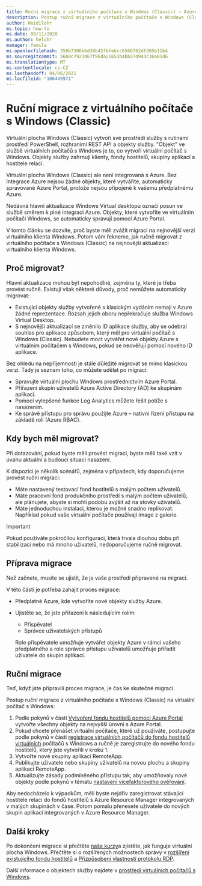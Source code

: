 ```yaml
---
title: Ruční migrace z virtuálního počítače s Windows (Classic) – Azure
description: Postup ruční migrace z virtuálního počítače s Windows (Classic) na virtuální počítač s Windows
author: Heidilohr
ms.topic: how-to
ms.date: 09/11/2020
ms.author: helohr
manager: femila
ms.openlocfilehash: 350b7306b6d39b42fbfebcc6566762df305b11b4
ms.sourcegitcommit: 56b0c7923d67f96da21653b4bb37d943c36a81d6
ms.translationtype: MT
ms.contentlocale: cs-CZ
ms.lasthandoff: 04/06/2021
ms.locfileid: "106445971"
---
```

# <a name="migrate-manually-from-windows-virtual-desktop-classic"></a>Ruční migrace z virtuálního počítače s Windows (Classic)

Virtuální plocha Windows (Classic) vytvoří své prostředí služby s rutinami prostředí PowerShell, rozhraními REST API a objekty služby. "Objekt" ve službě virtuálních počítačů s Windows je to, co vytvoří virtuální počítač s Windows. Objekty služby zahrnují klienty, fondy hostitelů, skupiny aplikací a hostitele relací.

Virtuální plocha Windows (Classic) ale není integrovaná s Azure. Bez Integrace Azure nejsou žádné objekty, které vytváříte, automaticky spravované Azure Portal, protože nejsou připojené k vašemu předplatnému Azure.

Nedávná hlavní aktualizace Windows Virtual desktopu označí posun ve službě směrem k plné integraci Azure. Objekty, které vytvoříte ve virtuálním počítači Windows, se automaticky spravují pomocí Azure Portal.

V tomto článku se dozvíte, proč byste měli zvážit migraci na nejnovější verzi virtuálního klienta Windows. Potom vám řekneme, jak ručně migrovat z virtuálního počítače s Windows (Classic) na nejnovější aktualizaci virtuálního klienta Windows.

## <a name="why-migrate"></a>Proč migrovat?

Hlavní aktualizace mohou být nepohodlné, zejména ty, které je třeba provést ručně. Existují však některé důvody, proč nemůžete automaticky migrovat:

- Existující objekty služby vytvořené s klasickým vydáním nemají v Azure žádné reprezentace. Rozsah jejich oboru nepřekračuje služba Windows Virtual Desktop.
- S nejnovější aktualizací se změnilo ID aplikace služby, aby se odebral souhlas pro aplikace způsobem, který měl pro virtuální počítač s Windows (Classic). Nebudete moct vytvářet nové objekty Azure s virtuálním počítačem s Windows, pokud se neověřují pomocí nového ID aplikace.

Bez ohledu na nepříjemnosti je stále důležité migrovat se mimo klasickou verzi. Tady je seznam toho, co můžete udělat po migraci:

- Spravujte virtuální plochu Windows prostřednictvím Azure Portal.
- Přiřazení skupin uživatelů Azure Active Directory (AD) ke skupinám aplikací.
- Pomocí vylepšené funkce Log Analytics můžete řešit potíže s nasazením.
- Ke správě přístupu pro správu použijte Azure – nativní řízení přístupu na základě rolí (Azure RBAC).

## <a name="when-should-i-migrate"></a>Kdy bych měl migrovat?

Při dotazování, pokud byste měli provést migraci, byste měli také vzít v úvahu aktuální a budoucí situaci nasazení.

K dispozici je několik scénářů, zejména v případech, kdy doporučujeme provést ruční migraci:

- Máte nastavený testovací fond hostitelů s malým počtem uživatelů.
- Máte pracovní fond produkčního prostředí s malým počtem uživatelů, ale plánujete, abyste si mohli podobu zvýšit až na stovky uživatelů.
- Máte jednoduchou instalaci, kterou je možné snadno replikovat. Například pokud vaše virtuální počítače používají image z galerie.

> [!IMPORTANT]
> Pokud používáte pokročilou konfiguraci, která trvala dlouhou dobu při stabilizaci nebo má mnoho uživatelů, nedoporučujeme ručně migrovat.

## <a name="prepare-for-migration"></a>Příprava migrace

Než začnete, musíte se ujistit, že je vaše prostředí připravené na migraci.

V této části je potřeba zahájit proces migrace:

- Předplatné Azure, kde vytvoříte nové objekty služby Azure.
- Ujistěte se, že jste přiřazeni k následujícím rolím:
    
    - Přispěvatel
    - Správce uživatelských přístupů
    
    Role přispěvatele umožňuje vytvářet objekty Azure v rámci vašeho předplatného a role správce přístupu uživatelů umožňuje přiřadit uživatele do skupin aplikací.

## <a name="how-to-migrate-manually"></a>Ruční migrace

Teď, když jste připravili proces migrace, je čas ke skutečné migraci.

Postup ruční migrace z virtuálního počítače s Windows (Classic) na virtuální počítač s Windows:

1. Podle pokynů v části [Vytvoření fondu hostitelů pomocí Azure Portal](create-host-pools-azure-marketplace.md) vytvořte všechny objekty na nejvyšší úrovni s Azure Portal.
2. Pokud chcete přenášet virtuální počítače, které už používáte, postupujte podle pokynů v části [registrace virtuálních počítačů do fondu hostitelů virtuálních](create-host-pools-powershell.md#register-the-virtual-machines-to-the-windows-virtual-desktop-host-pool) počítačů s Windows a ručně je zaregistrujte do nového fondu hostitelů, který jste vytvořili v kroku 1.
3. Vytvořte nové skupiny aplikací RemoteApp.
4. Publikujte uživatele nebo skupiny uživatelů na novou plochu a skupiny aplikací RemoteApp.
5. Aktualizujte zásady podmíněného přístupu tak, aby umožňovaly nové objekty podle pokynů v tématu [nastavení vícefaktorového ověřování](set-up-mfa.md).

Aby nedocházelo k výpadkům, měli byste nejdřív zaregistrovat stávající hostitele relací do fondů hostitelů s Azure Resource Manager integrovaných v malých skupinách v čase. Potom pomalu přenesete uživatele do nových skupin aplikací integrovaných v Azure Resource Manager.

## <a name="next-steps"></a>Další kroky

Po dokončení migrace si přečtěte [naše kurzy](create-host-pools-azure-marketplace.md)a zjistěte, jak funguje virtuální plocha Windows. Přečtěte si o rozšířených možnostech správy v [rozšíření existujícího fondu hostitelů](expand-existing-host-pool.md) a [Přizpůsobení vlastností protokolu RDP](customize-rdp-properties.md).

Další informace o objektech služby najdete v [prostředí virtuálních počítačů s Windows](environment-setup.md).

